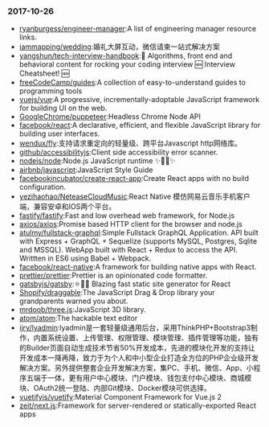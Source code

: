 ### 2017-10-26 
* [ryanburgess/engineer-manager](https://github.com//ryanburgess/engineer-manager):A list of engineering manager resource links. 
* [iammapping/wedding](https://github.com//iammapping/wedding):婚礼大屏互动，微信请柬一站式解决方案 
* [yangshun/tech-interview-handbook](https://github.com//yangshun/tech-interview-handbook):💯 Algorithms, front end and behavioral content for rocking your coding interview 🆕 Interview Cheatsheet! 🆕 
* [freeCodeCamp/guides](https://github.com//freeCodeCamp/guides):A collection of easy-to-understand guides to programming tools 
* [vuejs/vue](https://github.com//vuejs/vue):A progressive, incrementally-adoptable JavaScript framework for building UI on the web. 
* [GoogleChrome/puppeteer](https://github.com//GoogleChrome/puppeteer):Headless Chrome Node API 
* [facebook/react](https://github.com//facebook/react):A declarative, efficient, and flexible JavaScript library for building user interfaces. 
* [wendux/fly](https://github.com//wendux/fly):支持请求重定向的轻量级、跨平台Javascript http网络库。 
* [github/accessibilityjs](https://github.com//github/accessibilityjs):Client side accessibility error scanner. 
* [nodejs/node](https://github.com//nodejs/node):Node.js JavaScript runtime ✨🐢🚀✨ 
* [airbnb/javascript](https://github.com//airbnb/javascript):JavaScript Style Guide 
* [facebookincubator/create-react-app](https://github.com//facebookincubator/create-react-app):Create React apps with no build configuration. 
* [yezihaohao/NeteaseCloudMusic](https://github.com//yezihaohao/NeteaseCloudMusic):React Native 模仿网易云音乐手机客户端，兼容安卓和IOS两个平台。 
* [fastify/fastify](https://github.com//fastify/fastify):Fast and low overhead web framework, for Node.js 
* [axios/axios](https://github.com//axios/axios):Promise based HTTP client for the browser and node.js 
* [atulmy/fullstack-graphql](https://github.com//atulmy/fullstack-graphql):Simple Fullstack GraphQL Application. API built with Express + GraphQL + Sequelize (supports MySQL, Postgres, Sqlite and MSSQL). WebApp built with React + Redux to access the API. Writtten in ES6 using Babel + Webpack. 
* [facebook/react-native](https://github.com//facebook/react-native):A framework for building native apps with React. 
* [prettier/prettier](https://github.com//prettier/prettier):Prettier is an opinionated code formatter. 
* [gatsbyjs/gatsby](https://github.com//gatsbyjs/gatsby):⚛️📄🚀 Blazing fast static site generator for React 
* [Shopify/draggable](https://github.com//Shopify/draggable):The JavaScript Drag & Drop library your grandparents warned you about. 
* [mrdoob/three.js](https://github.com//mrdoob/three.js):JavaScript 3D library. 
* [atom/atom](https://github.com//atom/atom):The hackable text editor 
* [ijry/lyadmin](https://github.com//ijry/lyadmin):lyadmin是一套轻量级通用后台，采用ThinkPHP+Bootstrap3制作，内置系统设置、上传管理、权限管理、模块管理、插件管理等功能，独有的Builder页面自动生成技术节省50%开发成本，先进的模块化开发的支持让开发成本一降再降，致力于为个人和中小型企业打造全方位的PHP企业级开发解决方案。另外提供整套企业开发解决方案，集PC、手机、微信、App、小程序五端于一体，更有用户中心模块、门户模块、钱包支付中心模块、商城模块、OAuth2统一登陆、内部Git模块、Docker模块可供选择。 
* [vuetifyjs/vuetify](https://github.com//vuetifyjs/vuetify):Material Component Framework for Vue.js 2 
* [zeit/next.js](https://github.com//zeit/next.js):Framework for server-rendered or statically-exported React apps 
